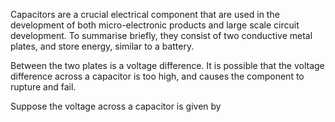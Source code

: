 Capacitors are a crucial electrical component that are used in the development of both micro-electronic products and large scale circuit development. To summarise briefly, they consist of two conductive metal plates, and store energy, similar to a battery. 

Between the two plates is a voltage difference. It is possible that the voltage difference across a capacitor is too high, and causes the component to rupture and fail. 

Suppose the voltage across a capacitor is given by 
